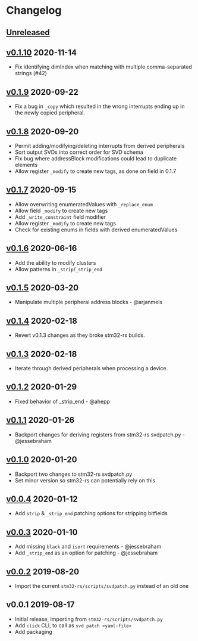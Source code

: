 # Changelog

## [Unreleased]

## [v0.1.10] 2020-11-14

* Fix identifying dimIndex when matching with multiple comma-separated
  strings (#42)

## [v0.1.9] 2020-09-22

* Fix a bug in `_copy` which resulted in the wrong interrupts ending up
  in the newly copied peripheral.

## [v0.1.8] 2020-09-20

* Permit adding/modifying/deleting interrupts from derived peripherals
* Sort output SVDs into correct order for SVD schema
* Fix bug where addressBlock modifications could lead to duplicate elements
* Allow register `_modify` to create new tags, as done on field in 0.1.7

## [v0.1.7] 2020-09-15

* Allow overwriting enumeratedValues with `_replace_enum`
* Allow field `_modify` to create new tags
* Add `_write_constraint` field modifier
* Allow register `_modify` to create new tags
* Check for existing enums in fields with derived enumeratedValues

## [v0.1.6] 2020-06-16

* Add the ability to modify clusters
* Allow patterns in `_strip`/`_strip_end`

## [v0.1.5] 2020-03-20

* Manipulate multiple peripheral address blocks - @arjanmels

## [v0.1.4] 2020-02-18

* Revert v0.1.3 changes as they broke stm32-rs builds.

## [v0.1.3] 2020-02-18

* Iterate through derived peripherals when processing a device.

## [v0.1.2] 2020-01-29

* Fixed behavior of \_strip\_end  - @ahepp

## [v0.1.1] 2020-01-26

* Backport changes for deriving registers from stm32-rs svdpatch.py - @jessebraham

## [v0.1.0] 2020-01-20

* Backport two changes to stm32-rs svdpatch.py
* Set minor version so stm32-rs can potentially rely on this

## [v0.0.4] 2020-01-12

* Add `strip` & `_strip_end` patching options for stripping bitfields

## [v0.0.3] 2020-01-10

* Add missing `black` and `isort` requirements - @jessebraham
* Add `_strip_end` as an option for patching - @jessebraham

## [v0.0.2] 2019-08-20

* Import the current `stm32-rs/scripts/svdpatch.py` instead of an old one

## v0.0.1 2019-08-17

* Initial release, importing from `stm32-rs/scripts/svdpatch.py`
* Add `click` CLI, to call as `svd patch <yaml-file>`
* Add packaging

[Unreleased]: https://github.com/stm32-rs/stm32-rs/compare/v0.1.10...HEAD
[v0.1.10]: https://github.com/stm32-rs/stm32-rs/compare/v0.1.9...v0.1.10
[v0.1.9]: https://github.com/stm32-rs/stm32-rs/compare/v0.1.8...v0.1.9
[v0.1.8]: https://github.com/stm32-rs/stm32-rs/compare/v0.1.7...v0.1.8
[v0.1.7]: https://github.com/stm32-rs/stm32-rs/compare/v0.1.6...v0.1.7
[v0.1.6]: https://github.com/stm32-rs/stm32-rs/compare/v0.1.5...v0.1.6
[v0.1.5]: https://github.com/stm32-rs/stm32-rs/compare/v0.1.4...v0.1.5
[v0.1.4]: https://github.com/stm32-rs/stm32-rs/compare/v0.1.3...v0.1.4
[v0.1.3]: https://github.com/stm32-rs/stm32-rs/compare/v0.1.2...v0.1.3
[v0.1.2]: https://github.com/stm32-rs/stm32-rs/compare/v0.1.1...v0.1.2
[v0.1.1]: https://github.com/stm32-rs/stm32-rs/compare/v0.1.0...v0.1.1
[v0.1.0]: https://github.com/stm32-rs/stm32-rs/compare/v0.0.4...v0.1.0
[v0.0.4]: https://github.com/stm32-rs/stm32-rs/compare/v0.0.3...v0.0.4
[v0.0.3]: https://github.com/stm32-rs/stm32-rs/compare/v0.0.2...v0.0.3
[v0.0.2]: https://github.com/stm32-rs/stm32-rs/compare/v0.0.1...v0.0.2
